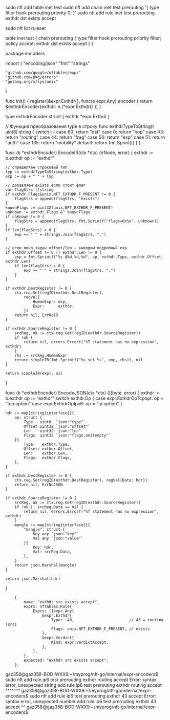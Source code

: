 sudo nft add table inet test
sudo nft add chain inet test prerouting '{ type filter hook prerouting priority 0; }'
sudo nft add rule inet test prerouting exthdr dst exists accept


sudo nft list ruleset

table inet test {
        chain prerouting {
                type filter hook prerouting priority filter; policy accept;
                exthdr dst exists accept
        }
}




package encoders

import (
	"encoding/json"
	"fmt"
	"strings"

	"github.com/google/nftables/expr"
	"github.com/pkg/errors"
	"golang.org/x/sys/unix"
)

func init() {
	register(&expr.Exthdr{}, func(e expr.Any) encoder {
		return &exthdrEncoder{exthdr: e.(*expr.Exthdr)}
	})
}

type exthdrEncoder struct {
	exthdr *expr.Exthdr
}

// Функция преобразования type в строку
func exthdrTypeToString(t uint8) string {
	switch t {
	case 60:
		return "dst"
	case 0:
		return "hop"
	case 43:
		return "routing"
	case 44:
		return "frag"
	case 50:
		return "esp"
	case 51:
		return "auth"
	case 135:
		return "mobility"
	default:
		return fmt.Sprint(t)
	}
}

func (b *exthdrEncoder) EncodeIR(ctx *ctx) (irNode, error) {
	exthdr := b.exthdr
	op := "exthdr"

	// определяем строковый тип
	typ := exthdrTypeToString(exthdr.Type)
	exp := op + " " + typ

	// добавляем exists если стоит флаг
	var flagStrs []string
	if exthdr.Flags&unix.NFT_EXTHDR_F_PRESENT != 0 {
		flagStrs = append(flagStrs, "exists")
	}
	knownFlags := uint32(unix.NFT_EXTHDR_F_PRESENT)
	unknown := exthdr.Flags &^ knownFlags
	if unknown != 0 {
		flagStrs = append(flagStrs, fmt.Sprintf("flags=0x%x", unknown))
	}
	if len(flagStrs) > 0 {
		exp += " " + strings.Join(flagStrs, ",")
	}

	// если явно задан offset/len — выводим подробный exp
	if exthdr.Offset != 0 || exthdr.Len != 0 {
		exp = fmt.Sprintf("%s @%d,%d,%d", op, exthdr.Type, exthdr.Offset, exthdr.Len)
		if len(flagStrs) > 0 {
			exp += " " + strings.Join(flagStrs, ",")
		}
	}

	if exthdr.DestRegister != 0 {
		ctx.reg.Set(regID(exthdr.DestRegister),
			regVal{
				HumanExpr: exp,
				Expr:      exthdr,
			})
		return nil, ErrNoIR
	}

	if exthdr.SourceRegister != 0 {
		srcReg, ok := ctx.reg.Get(regID(exthdr.SourceRegister))
		if !ok {
			return nil, errors.Errorf("%T statement has no expression", exthdr)
		}
		rhs := srcReg.HumanExpr
		return simpleIR(fmt.Sprintf("%s set %s", exp, rhs)), nil
	}

	return simpleIR(exp), nil
}

func (b *exthdrEncoder) EncodeJSON(ctx *ctx) ([]byte, error) {
	exthdr := b.exthdr
	op := "exthdr"
	switch exthdr.Op {
	case expr.ExthdrOpTcpopt:
		op = "tcp option"
	case expr.ExthdrOpIpv6:
		op = "ip option"
	}

	hdr := map[string]interface{}{
		op: struct {
			Type   uint8  `json:"type"`
			Offset uint32 `json:"offset"`
			Len    uint32 `json:"len"`
			Flags  uint32 `json:"flags,omitempty"`
		}{
			Type:   exthdr.Type,
			Offset: exthdr.Offset,
			Len:    exthdr.Len,
			Flags:  exthdr.Flags,
		},
	}

	if exthdr.DestRegister != 0 {
		ctx.reg.Set(regID(exthdr.DestRegister), regVal{Data: hdr})
		return nil, ErrNoJSON
	}

	if exthdr.SourceRegister != 0 {
		srcReg, ok := ctx.reg.Get(regID(exthdr.SourceRegister))
		if !ok || srcReg.Data == nil {
			return nil, errors.Errorf("%T statement has no expression", exthdr)
		}
		mangle := map[string]interface{}{
			"mangle": struct {
				Key any `json:"key"`
				Val any `json:"value"`
			}{
				Key: hdr,
				Val: srcReg.Data,
			},
		}
		return json.Marshal(mangle)
	}

	return json.Marshal(hdr)
}


		{
			name: "exthdr src exists accept",
			exprs: nftables.Rule{
				Exprs: []expr.Any{
					&expr.Exthdr{
						Type:  43,                        // 43 = routing (src)
						Flags: unix.NFT_EXTHDR_F_PRESENT, // exists
					},
					&expr.Verdict{
						Kind: expr.VerdictAccept,
					},
				},
			},
			expected: "exthdr src exists accept",
		},


gaz358@gaz358-BOD-WXX9:~/myprog/nft-go/internal/expr-encoders$ sudo nft add rule ip6 test prerouting exthdr routing accept
Error: syntax error, unexpected string
add rule ip6 test prerouting exthdr routing accept
                                    ^^^^^^^
gaz358@gaz358-BOD-WXX9:~/myprog/nft-go/internal/expr-encoders$ sudo nft add rule ip6 test prerouting exthdr 43 accept
Error: syntax error, unexpected number
add rule ip6 test prerouting exthdr 43 accept
                                    ^^
gaz358@gaz358-BOD-WXX9:~/myprog/nft-go/internal/expr-encoders$ 






